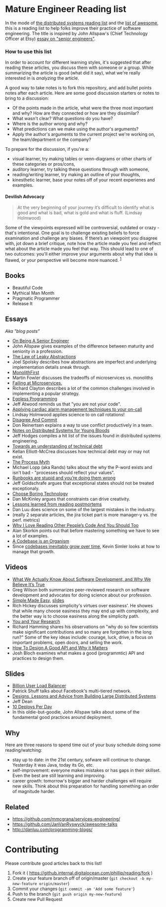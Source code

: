 # Mature Engineer Reading list

In the mode of [the distributed systems reading list](https://dancres.github.io/Pages/) and the [list of awesome](https://github.com/jnv/lists), this is a reading list to help folks improve their practice of software engineering. The title is inspired by John Allspaw's (Chief Technology Officer at Etsy) [essay on "senior engineers"](http://www.kitchensoap.com/2012/10/25/on-being-a-senior-engineer/).

### How to use this list

In order to account for different learning styles, it's suggested that after reading these articles, you discuss them with someone or a group. While summarizing the article is good (what did it say), what we're really interested in is _analyzing_ the article.

A good way to take notes is to fork this repository, and add bullet points notes after each article. Here are some good discussion starters or notes to bring to a discussion:

* Of the points made in the article, what were the three most important and why? How are they connected or how are they dissimilar?
* What wasn't clear? What questions do you have?
* Where is the author wrong and why?
* What predictions can we make using the author's arguments?
* Apply the author's arguments to the current project we're working on, the team/department or the company?

To prepare for the discussion, if you're a:
* visual learner, try making tables or venn-diagrams or other charts of these categories or pros/cons,
* auditory learner, try talking these questions through with someone,
* reading/writing learner, try making an outline of your thoughts,
* kinesthetic learner, base your notes off of your recent experienes and examples.

#### Devilish Advocacy

> At the very beginning of your journey it’s difficult to identify what is good and what is bad, what is gold and what is fluff. (Lindsay Holmwood)

Some of the viewpoints expressed will be controversial, outdated or crazy - that's intentional. One goal is to challenge existing beliefs to force examination and challenge any biases. If there’s an viewpoint you disagree with, jot down a brief critique, note how the article made you feel and reflect what about the article made you feel that way. This should lead to one of two outcomes: you'll either improve your arguments about why that idea is flawed, or your perspective will become more nuanced. <sup>[1](http://fractio.nl/2014/09/19/not-a-promotion-a-career-change/#self-education)</sup>

## Books
* Beautiful Code
* Mythical Man Month
* Pragmatic Programmer
* Release It

## Essays

_Aka "blog posts"_

* [On Being A Senior Engineer](http://www.kitchensoap.com/2012/10/25/on-being-a-senior-engineer/)
 * John Allspaw gives examples of the difference between maturity and seniority in a profession.
* [The Law of Leaky Abstractions](http://www.joelonsoftware.com/articles/LeakyAbstractions.html)
 * Joel Spolsky describes how abstractions are imperfect and underlying implementation details sneak through.
* [MonolithFirst](http://martinfowler.com/bliki/MonolithFirst.html)
 * Martin Fowler discusses the tradeoffs of microservices vs. monoliths
* [Failing at Microservices.](https://rclayton.silvrback.com/failing-at-microservices)
 * Richard Clayton describes a lot of the common challenges involved in implementing a popular strategy.
* [Egoless Programming](http://blog.codinghorror.com/egoless-programming-you-are-not-your-job/)
 * Jeff Atwood reminds us that "you are not your code".
* [Applying cardiac alarm management techniques to your on-call](http://fractio.nl/2014/08/26/cardiac-alarms-and-ops/)
 * Lindsay Holmwood applies science to on call rotations!
* [Disagree And Commit](http://electronicdesign.com/energy/disagree-and-commit-risk-conflict-teams)
 * Don Reinertsen explains a way to use conflict productively in a team.
* [Notes on Distributed Systems for Young Bloods](https://www.somethingsimilar.com/2013/01/14/notes-on-distributed-systems-for-young-bloods/)
 * Jeff Hodges compiles a hit list of the issues found in distributed systems engineering.
* [Towards an understanding of technical debt](http://laughingmeme.org/2016/01/10/towards-an-understanding-of-technical-debt/)
 * Kellan Elliott-McCrea discusses how technical debt may or may not exist.
* [The Process Myth](http://randsinrepose.com/archives/the-process-myth/)
 * Michael Lopp (aka Rands) talks about the why the P-word exists and isn't bad - "processes should reflect your values".
* [Runbooks are stupid and you’re doing them wrong](http://holyhandgrenade.org/blog/2011/08/runbooks-are-stupid-and-youre-doing-them-wrong/)
 * Jeff Goldschrafe argues that exceptional states should not be treated exceptionaly.
* [Choose Boring Technology](http://mcfunley.com/choose-boring-technology)
 * Dan McKinley argues that constraints can drive creativity.
* [Lessons learned from reading postmortems](http://danluu.com/postmortem-lessons/)
 * Dan Luu does science on some of the largest mistakes in the industry.
* [](https://medium.com/javascript-scene/how-one-jira-ticket-made-my-employer-1mm-month-7-metrics-that-actually-matter-ffb5b2376a6b) (really 2 separate articles, the jira ticket part is more manager-y vs. the perf. metrics)
* [Why I Love Reading Other People’s Code And You Should Too](http://www.skorks.com/2010/05/why-i-love-reading-other-peoples-code-and-you-should-too/)
 * Alan Skorkin points out that before mastering something we have to see a lot of examples.
* [A Codebase is an Organism](http://www.meltingasphalt.com/a-codebase-is-an-organism/)
 *  Since [codebases inevitably grow over time](https://www.computer.org/csdl/mags/so/2015/02/mso2015020010.pdf), Kevin Simler looks at how to manage that growth.

## Videos

* [What We Actually Know About Software Development, and Why We Believe It’s True](https://vimeo.com/9270320)
 * Greg Wilson both summarizes peer-reviewed research on software development and advocates for doing science about our profession.
* [Simple Made Easy](http://www.infoq.com/presentations/Simple-Made-Easy), [slides](https://github.com/matthiasn/talk-transcripts/tree/master/Hickey_Rich/SimpleMadeEasy)
 * Rich Hickey discusses simplicity's virtues over easiness'. He showes that while many choose easiness they may end up with complexity, and the better way is to choose easiness along the simplicity path.
* [You and Your Research](https://www.youtube.com/watch?v=a1zDuOPkMSw)
 * Richard Hamming shares his observations on "why do so few scientists make significant contributions and so many are forgotten in the long run?" Some of the key ideas include: courage, luck, drive, a focus on important problems, open doors, and selling the work.
* [How To Design A Good API and Why it Matters](https://www.youtube.com/watch?v=aAb7hSCtvGw)
 * Josh Bloch examines what makes a good (programmtic) API and practices to design them.

## Slides

* [Billion User Load Balancer](https://www.usenix.org/sites/default/files/conference/protected-files/srecon15europe_slides_shuff.pdf)
 * Patrick Shuff talks about Facebook's multi-tiered network.
* [Designs, Lessons and Advice from Building Large Distributed Systems](http://www.slideshare.net/xlight/google-designs-lessons-and-advice-from-building-large-distributed-systems/24-Numbers_Everyone_Should_KnowL1_cache)
 * Jeff Dean
* [10 Deploys Per Day](http://www.slideshare.net/jallspaw/10-deploys-per-day-dev-and-ops-cooperation-at-flickr)
 * In this oldie-but-goodie, John Allspaw talks about some of the fundamental good practices around deployment.

## Why

Here are three reasons to spend time out of your busy schedule doing some reading/watching:

* stay up to date: in the 21st century, sofware will continue to change. Yesterday it was Java, today its Go, etc.
* self-improvement: everyone makes mistakes or has gaps in their skillset. Even the best are still learning and improving.
* career growth: tomorrow's bigger and harder challenges will require new skills. Think about this preparation for handling something an order of magnitude harder.

## Related

* https://github.com/mmcgrana/services-engineering/
* https://github.com/JanVanRyswyck/awesome-talks
* http://danluu.com/programming-blogs/

# Contributing

Please contribute good articles back to this list!

1. Fork it ( https://github.internal.digitalocean.com/phillip/reading/fork )
2. Create your feature branch off of origin/master (`git checkout -b my-new-feature origin/master`)
3. Commit your changes (`git commit -am 'Add some feature'`)
4. Push to the branch (`git push origin my-new-feature`)
5. Create new Pull Request
